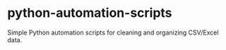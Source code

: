 # python-automation-scripts
Simple Python automation scripts for cleaning and organizing CSV/Excel data.
